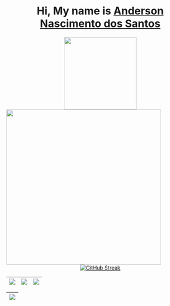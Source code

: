<div align='center'>
  <h1>
     Hi, My name is <a href="https://www.linkedin.com/in/andersonnascimentodossantos/">Anderson Nascimento dos Santos</a>
  </h1>
</div>


<div align="center">
  <div align='center'>
  <img height="194px" src="https://github-readme-stats.vercel.app/api?username=andersonNascimentoDosSantos&show_icons=true&theme=vision-friendly-dark&include_all_commits=true&count_private=true"/>
  <img align="left" height="415px" src="https://github-readme-stats.vercel.app/api/top-langs/?username=andersonNascimentoDosSantos&langs_count=8&theme=vision-friendly-dark&hide_border=true">
</div>
  
  <div align = "center">
  
  
  [![GitHub Streak](http://github-readme-streak-stats.herokuapp.com?user=andersonnascimentoDosSantos&theme=highcontrast)](https://git.io/streak-stats)
  
</div>
</div>

| ![](http://github-profile-summary-cards.vercel.app/api/cards/stats?username=andersonnascimentoDosSantos&theme=nord_dark) | ![](http://github-profile-summary-cards.vercel.app/api/cards/repos-per-language?username=andersonnascimentoDosSantos&hide=Html&theme=nord_dark) | ![](http://github-profile-summary-cards.vercel.app/api/cards/most-commit-language?username=andersonnascimentoDosSantos&theme=nord_dark) |
| :-: | :-: | :-: |

|![](http://github-profile-summary-cards.vercel.app/api/cards/profile-details?username=andersonnascimentoDosSantos&theme=nord_dark) |
| :-: |
